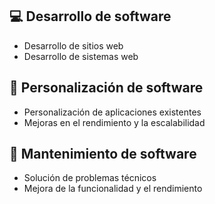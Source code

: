## 💻 Desarrollo de software
- Desarrollo de sitios web
- Desarrollo de sistemas web

## 🔧 Personalización de software
- Personalización de aplicaciones existentes
- Mejoras en el rendimiento y la escalabilidad

## 🔩 Mantenimiento de software
- Solución de problemas técnicos
- Mejora de la funcionalidad y el rendimiento
